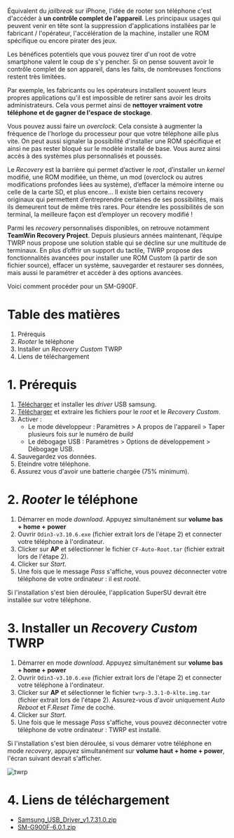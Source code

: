 [twrp]: https://api.lucien-brd.com/assets/images/blogs/root-twrp-sm-g900f/twrp.webp "twrp"

Équivalent du *jailbreak* sur iPhone, l'idée de rooter son téléphone c'est d'accéder à **un contrôle complet de l'appareil**. Les principaux usages qui peuvent venir en tête sont la suppression d'applications installées par le fabricant / l'opérateur, l'accélération de la machine, installer une ROM spécifique ou encore pirater des jeux.

Les bénéfices potentiels que vous pouvez tirer d'un root de votre smartphone valent le coup de s'y pencher. Si on pense souvent avoir le contrôle complet de son appareil, dans les faits, de nombreuses fonctions restent très limitées.

Par exemple, les fabricants ou les opérateurs installent souvent leurs propres applications qu'il est impossible de retirer sans avoir les droits administrateurs. Cela vous permet ainsi de **nettoyer vraiment votre téléphone et de gagner de l'espace de stockage**.

Vous pouvez aussi faire un *overclock*. Cela consiste à augmenter la fréquence de l'horloge du processeur pour que votre téléphone aille plus vite. On peut aussi signaler la possibilité d'installer une ROM spécifique et ainsi ne pas rester bloqué sur le modèle installé de base. Vous aurez ainsi accès à des systèmes plus personnalisés et poussés.

Le *Recovery* est la barrière qui permet d’activer le *root*, d’installer un *kernel* modifié, une ROM modifiée, un thème, un mod (overclock ou autres modifications profondes liées au système), d’effacer la mémoire interne ou celle de la carte SD, et plus encore… Il existe bien certains recovery originaux qui permettent d’entreprendre certaines de ses possibilités, mais ils demeurent tout de même très rares. Pour étendre les possibilités de son terminal, la meilleure façon est d’employer un recovery modifié !

Parmi les *recovery* personnalisés disponibles, on retrouve notamment **TeamWin Recovery Project**. Depuis plusieurs années maintenant, l’équipe TWRP nous propose une solution stable qui se décline sur une multitude de terminaux. En plus d’offrir un support du tactile, TWRP propose des fonctionnalités avancées pour installer une ROM Custom (à partir de son fichier source), effacer un système, sauvegarder et restaurer ses données, mais aussi le paramétrer et accéder à des options avancées.

Voici comment procéder pour un SM-G900F.

# Table des matières

1. Prérequis
2. *Rooter* le téléphone
3. Installer un *Recovery Custom* TWRP
4. Liens de téléchargement

# 1. Prérequis

1. [Télécharger](https://api.lucien-brd.com/assets/documents/blogs/root-twrp-sm-g900f/Samsung_USB_Driver_v1.7.31.0.zip) et installer les *driver* USB samsung.
2. [Télécharger](https://api.lucien-brd.com/assets/documents/blogs/root-twrp-sm-g900f/SM-G900F-6.0.1.zip) et extraire les fichiers pour le *root* et le *Recovery Custom*.
3. Activer :
   * Le mode développeur : Paramètres > A propos de l'appareil > Taper plusieurs fois sur le numéro de *build*
   * Le débogage USB : Paramètres > Options de développement > Débogage USB.
4. Sauvegardez vos données.
5. Eteindre votre téléphone.
6. Assurez vous d'avoir une batterie chargée (75% minimum).

# 2. *Rooter* le téléphone
1. Démarrer en mode *download*.
 Appuyez simultanément sur **volume bas + home + power**
2. Ouvrir ```Odin3-v3.10.6.exe``` (fichier extrait lors de l'étape 2) et connecter votre téléphone à l'ordinateur.
3. Clicker sur **AP** et sélectionner le fichier ```CF-Auto-Root.tar``` (fichier extrait lors de l'étape 2).
4. Clicker sur *Start*.
5. Une fois que le message *Pass* s'affiche, vous pouvez déconnecter votre téléphone de votre ordinateur : il est *rooté*.

Si l'installation s'est bien déroulée, l'application SuperSU devrait être installée sur votre téléphone.

# 3. Installer un *Recovery Custom* TWRP
1. Démarrer en mode *download*.
 Appuyez simultanément sur **volume bas + home + power**
2. Ouvrir ```Odin3-v3.10.6.exe``` (fichier extrait lors de l'étape 2) et connecter votre téléphone à l'ordinateur.
3. Clicker sur **AP** et sélectionner le fichier ```twrp-3.3.1-0-klte.img.tar``` (fichier extrait lors de l'étape 2). Assurez-vous d'avoir uniquement *Auto Reboot* et *F.Reset Time* de coché.
4. Clicker sur *Start*.
5. Une fois que le message *Pass* s'affiche, vous pouvez déconnecter votre téléphone de votre ordinateur : TWRP est installé.

Si l'installation s'est bien déroulée, si vous démarer votre téléphone en mode *recovery*, appuyez simultanément sur **volume haut + home + power**, l'écran suivant devrait s'afficher.

![twrp][twrp]

# 4. Liens de téléchargement
* [Samsung_USB_Driver_v1.7.31.0.zip](https://api.lucien-brd.com/assets/documents/blogs/root-twrp-sm-g900f/Samsung_USB_Driver_v1.7.31.0.zip)
* [SM-G900F-6.0.1.zip](https://api.lucien-brd.com/assets/documents/blogs/root-twrp-sm-g900f/SM-G900F-6.0.1.zip)